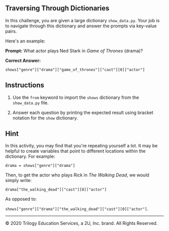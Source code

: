 ## Traversing Through Dictionaries

In this challenge, you are given a large dictionary `show_data.py`. Your job is to navigate through this dictionary and answer the prompts via key-value pairs.

Here's an example:

**Prompt:** What actor plays Ned Stark in _Game of Thrones_ (drama)?

**Correct Answer:**

`shows["genre"]["drama"]["game_of_thrones"]["cast"][0]["actor"]`

## Instructions

1. Use the `from` keyword to import the `shows` dictionary from the `show_data.py` file.

2. Answer each question by printing the expected result using bracket notation for the `show` dictionary.

## Hint

In this activity, you may find that you're repeating yourself a lot. It may be helpful to create variables that point to different locations within the dictionary. For example:

`drama = shows["genre"]["drama"]`

Then, to get the actor who plays Rick in _The Walking Dead_, we would simply write:

`drama["the_walking_dead"]["cast"][0]["actor"]`

As opposed to:

`shows["genre"]["drama"]["the_walking_dead"]["cast"][0]["actor"]`.

---

© 2020 Trilogy Education Services, a 2U, Inc. brand. All Rights Reserved.
